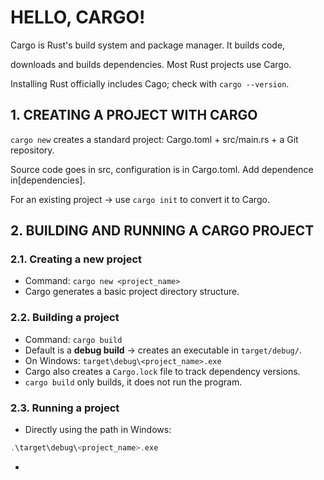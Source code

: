 # **HELLO, CARGO!**

Cargo is Rust's build system and package manager. It builds code,

downloads and builds dependencies. Most Rust projects use Cargo.

Installing Rust officially includes Cago; check with `cargo --version`.

## **1. CREATING A PROJECT WITH CARGO**

`cargo new` creates a standard project: Cargo.toml + src/main.rs + a Git repository.

Source code goes in src, configuration is in Cargo.toml. Add dependence in[dependencies].

For an existing project -> use `cargo init` to convert it to Cargo.

## **2. BUILDING AND RUNNING A CARGO PROJECT**

### **2.1. Creating a new project**
- Command: `cargo new <project_name>`
- Cargo generates a basic project directory structure.

### **2.2. Building a project**
- Command: `cargo build`
- Default is a **debug build** -> creates an executable in `target/debug/`.
- On Windows: `target\debug\<project_name>.exe`
- Cargo also creates a `Cargo.lock` file to track dependency versions.
- `cargo build` only builds, it does not run the program.

### **2.3. Running a project**
- Directly using the path in Windows:
```rust
.\target\debug\<project_name>.exe
```

- 